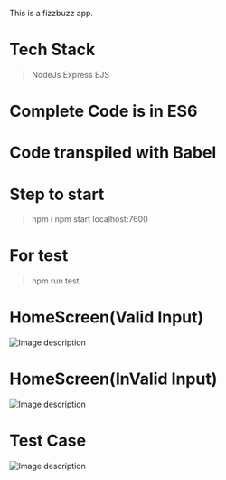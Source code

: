 This is a fizzbuzz app.

# Tech Stack
> NodeJs
> Express
> EJS

# Complete Code is in ES6
# Code transpiled with Babel

# Step to start
> npm i
> npm start
> localhost:7600

# For test
> npm run test

# HomeScreen(Valid Input)
![Image description](https://i.ibb.co/PjfG5nG/Screenshot-2020-02-12-at-8-12-26-AM.png)

# HomeScreen(InValid Input) 
![Image description](https://i.ibb.co/rmZCmZB/Screenshot-2020-02-12-at-8-12-37-AM.png)

# Test Case
![Image description](https://i.ibb.co/PjfG5nG/Screenshot-2020-02-12-at-8-12-26-AM.png)